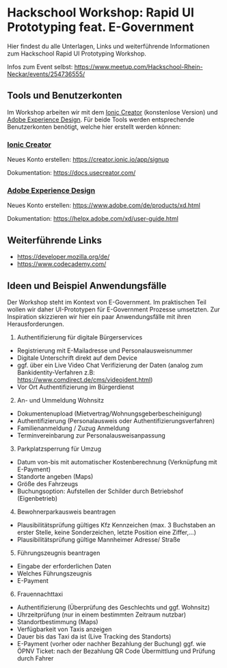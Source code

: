 # Hackschool Workshop: Rapid UI Prototyping feat. E-Government

Hier findest du alle Unterlagen, Links und weiterführende Informationen zum Hackschool
Rapid UI Prototyping Workshop.

Infos zum Event selbst: https://www.meetup.com/Hackschool-Rhein-Neckar/events/254736555/

## Tools und Benutzerkonten
Im Workshop arbeiten wir mit dem [Ionic Creator](https://ionicframework.com/pro/creator) (konstenlose Version)
und [Adobe Experience Design](https://www.adobe.com/de/products/xd.html).
Für beide Tools werden entsprechende Benutzerkonten benötigt, welche hier erstellt werden können:

### [Ionic Creator](https://ionicframework.com/pro/creator)

Neues Konto erstellen: https://creator.ionic.io/app/signup

Dokumentation: https://docs.usecreator.com/

### [Adobe Experience Design](https://www.adobe.com/de/products/xd.html)

Neues Konto erstellen: https://www.adobe.com/de/products/xd.html

Dokumentation: https://helpx.adobe.com/xd/user-guide.html


## Weiterführende Links

* https://developer.mozilla.org/de/
* https://www.codecademy.com/


## Ideen und Beispiel Anwendungsfälle

Der Workshop steht im Kontext von E-Government.
Im praktischen Teil wollen wir daher UI-Prototypen für E-Government Prozesse umsetzten.
Zur Inspiration skizzieren wir hier ein paar Anwendungsfälle mit ihren Herausforderungen.

1. Authentifizierung für digitale Bürgerservices
  - Registrierung mit E-Mailadresse und Personalausweisnummer  
  - Digitale Unterschrift direkt auf dem Device
  - ggf. über ein Live Video Chat Verifizierung der Daten 
    (analog zum Bankidentity-Verfahren z.B: https://www.comdirect.de/cms/videoident.html)
  - Vor Ort Authentifizierung im Bürgerdienst

2. An- und Ummeldung Wohnsitz
  - Dokumentenupload (Mietvertrag/Wohnungsgeberbescheinigung)
  - Authentifizierung (Personalausweis oder Authentifizierungsverfahren)
  - Familienanmeldung / Zuzug Anmeldung
  - Terminvereinbarung zur Personalausweisanpassung

3. Parkplatzsperrung für Umzug
  - Datum von-bis mit automatischer Kostenberechnung (Verknüpfung mit E-Payment)
  - Standorte angeben (Maps)
  - Größe des Fahrzeugs
  - Buchungsoption: Aufstellen der Schilder durch Betriebshof (Eigenbetrieb)

4. Bewohnerparkausweis beantragen
  - Plausibilitätsprüfung gültiges Kfz Kennzeichen (max. 3 Buchstaben an erster Stelle, keine Sonderzeichen, letzte Position eine Ziffer,...)
  - Plausibilitätsprüfung gültige Mannheimer Adresse/ Straße

5. Führungszeugnis beantragen
  - Eingabe der erforderlichen Daten
  - Welches Führungszeugnis
  - E-Payment

6. Frauennachttaxi
  - Authentifizierung (Überprüfung des Geschlechts und ggf. Wohnsitz)
  - Uhrzeitprüfung (nur in einem bestimmten Zeitraum nutzbar)
  - Standortbestimmung (Maps)
  - Verfügbarkeit von Taxis anzeigen
  - Dauer bis das Taxi da ist (Live Tracking des Standorts)
  - E-Payment (vorher oder nachher Bezahlung der Buchung)
    ggf. wie ÖPNV Ticket: nach der Bezahlung QR Code Übermittlung und Prüfung durch Fahrer
